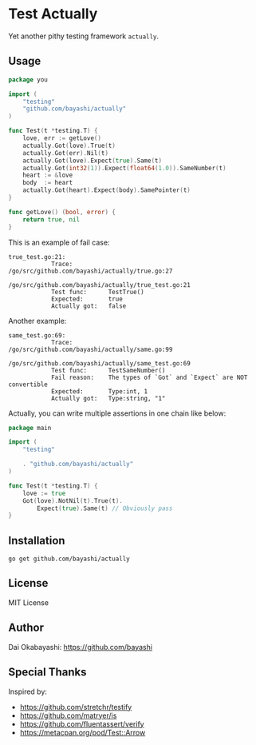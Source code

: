# Test Actually

Yet another pithy testing framework `actually`.

## Usage

```go
package you

import (
    "testing"
    "github.com/bayashi/actually"
)

func Test(t *testing.T) {
    love, err := getLove()
    actually.Got(love).True(t)
    actually.Got(err).Nil(t)
    actually.Got(love).Expect(true).Same(t)
    actually.Got(int32(1)).Expect(float64(1.0)).SameNumber(t)
    heart := &love
    body  := heart
    actually.Got(heart).Expect(body).SamePointer(t)
}

func getLove() (bool, error) {
    return true, nil
}
```

This is an example of fail case:

```
true_test.go:21:
            Trace:          /go/src/github.com/bayashi/actually/true.go:27
                                    /go/src/github.com/bayashi/actually/true_test.go:21
            Test func:      TestTrue()
            Expected:       true
            Actually got:   false
```

Another example:

```
same_test.go:69:
            Trace:          /go/src/github.com/bayashi/actually/same.go:99
                                    /go/src/github.com/bayashi/actually/same_test.go:69
            Test func:      TestSameNumber()
            Fail reason:    The types of `Got` and `Expect` are NOT convertible
            Expected:       Type:int, 1
            Actually got:   Type:string, "1"
```

Actually, you can write multiple assertions in one chain like below:

```go
package main

import (
	"testing"

	. "github.com/bayashi/actually"
)

func Test(t *testing.T) {
    love := true
    Got(love).NotNil(t).True(t).
        Expect(true).Same(t) // Obviously pass
}
```

## Installation

    go get github.com/bayashi/actually

## License

MIT License

## Author

Dai Okabayashi: https://github.com/bayashi

## Special Thanks

Inspired by:

* https://github.com/stretchr/testify
* https://github.com/matryer/is
* https://github.com/fluentassert/verify
* https://metacpan.org/pod/Test::Arrow
